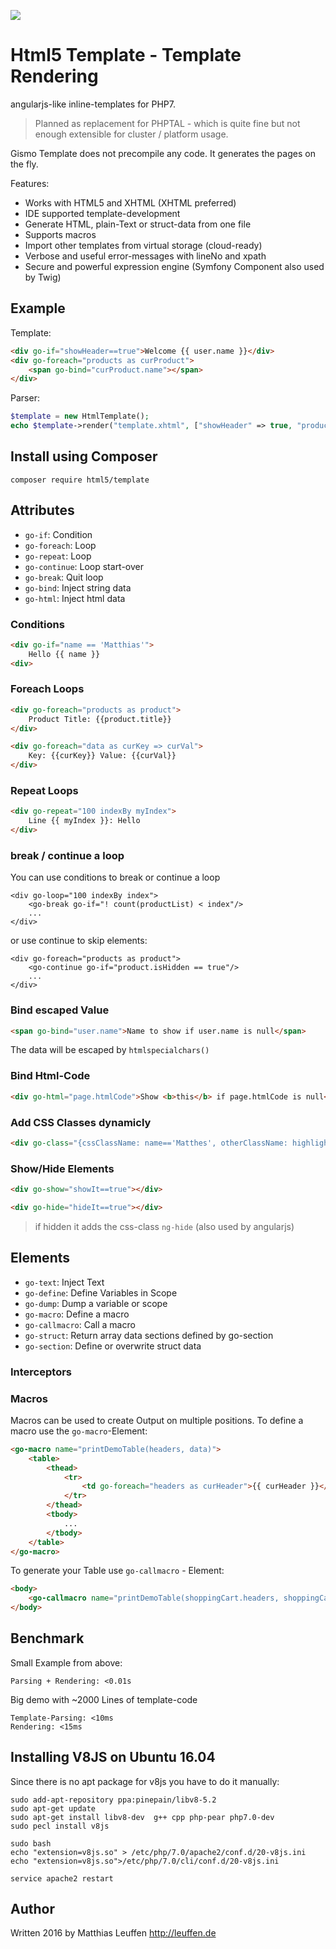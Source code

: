 [<img src="https://travis-ci.org/dermatthes/html-template.svg">](https://travis-ci.org/dermatthes/html-template)

# Html5 Template - Template Rendering
angularjs-like inline-templates for PHP7.

> Planned as replacement for PHPTAL - which is quite fine but not enough extensible
> for cluster / platform usage.


Gismo Template does not precompile any code. It generates the pages on the fly.


Features:
* Works with HTML5 and XHTML (XHTML preferred)
* IDE supported template-development
* Generate HTML, plain-Text or struct-data from one file
* Supports macros
* Import other templates from virtual storage (cloud-ready)
* Verbose and useful error-messages with lineNo and xpath
* Secure and powerful expression engine (Symfony Component also used by Twig)

## Example


Template:
```html
<div go-if="showHeader==true">Welcome {{ user.name }}</div>
<div go-foreach="products as curProduct">
    <span go-bind="curProduct.name"></span>
</div>
```

Parser:
```php
$template = new HtmlTemplate();
echo $template->render("template.xhtml", ["showHeader" => true, "producs"=> [ new Product("prod1"), new Product("Product2)" ]]);
```


## Install using Composer

```
composer require html5/template
```


## Attributes

 * `go-if`: Condition
 * `go-foreach`: Loop
 * `go-repeat`: Loop
 * `go-continue`: Loop start-over
 * `go-break`: Quit loop
 * `go-bind`: Inject string data
 * `go-html`: Inject html data


### Conditions

```html
<div go-if="name == 'Matthias'">
    Hello {{ name }}
<div>
```

### Foreach Loops

```html
<div go-foreach="products as product">
    Product Title: {{product.title}} 
</div>
```

```html
<div go-foreach="data as curKey => curVal">
    Key: {{curKey}} Value: {{curVal}}
</div>
```

### Repeat Loops

```html
<div go-repeat="100 indexBy myIndex">
    Line {{ myIndex }}: Hello
</div>
```

### break / continue a loop

You can use conditions to break or continue a loop

```
<div go-loop="100 indexBy index">
    <go-break go-if="! count(productList) < index"/>
    ...
</div>
```

or use continue to skip elements:

```
<div go-foreach="products as product">
    <go-continue go-if="product.isHidden == true"/>
    ...
</div>
```



### Bind escaped Value

```html
<span go-bind="user.name">Name to show if user.name is null</span>
```

The data will be escaped by `htmlspecialchars()`

### Bind Html-Code

```html
<div go-html="page.htmlCode">Show <b>this</b> if page.htmlCode is null</div>
```

### Add CSS Classes dynamicly

```html
<div go-class="{cssClassName: name=='Matthes', otherClassName: highlight==true}">..</div>
```

### Show/Hide Elements

```html
<div go-show="showIt==true"></div>
```

```html
<div go-hide="hideIt==true"></div>
```

> if hidden it adds the css-class `ng-hide` (also used by angularjs)

## Elements

 * `go-text`: Inject Text
 * `go-define`: Define Variables in Scope
 * `go-dump`: Dump a variable or scope
 * `go-macro`: Define a macro
 * `go-callmacro`: Call a macro
 * `go-struct`: Return array data sections defined by go-section
 * `go-section`: Define or overwrite struct data
 


### Interceptors





### Macros

Macros can be used to create Output on multiple positions. To define a macro use the `go-macro`-Element:

```html
<go-macro name="printDemoTable(headers, data)">
    <table>
        <thead>
            <tr>
                <td go-foreach="headers as curHeader">{{ curHeader }}</td>
            </tr>
        </thead>
        <tbody>
            ...
        </tbody>
    </table>
</go-macro>
```

To generate your Table use `go-callmacro` - Element:

```html
<body>
    <go-callmacro name="printDemoTable(shoppingCart.headers, shoppingCart.items)"/>
</body>

```


## Benchmark

Small Example from above:
```
Parsing + Rendering: <0.01s
```

Big demo with ~2000 Lines of template-code
```
Template-Parsing: <10ms
Rendering: <15ms
```


## Installing V8JS on Ubuntu 16.04

Since there is no apt package for v8js you have to do it manually:

```
sudo add-apt-repository ppa:pinepain/libv8-5.2
sudo apt-get update
sudo apt-get install libv8-dev  g++ cpp php-pear php7.0-dev
sudo pecl install v8js

sudo bash
echo "extension=v8js.so" > /etc/php/7.0/apache2/conf.d/20-v8js.ini
echo "extension=v8js.so">/etc/php/7.0/cli/conf.d/20-v8js.ini

service apache2 restart
```




## Author

Written 2016 by Matthias Leuffen http://leuffen.de